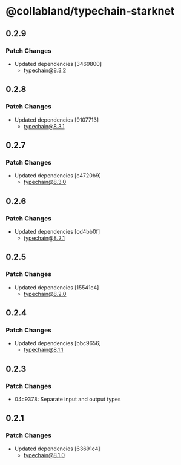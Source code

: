 # @collabland/typechain-starknet

## 0.2.9

### Patch Changes

- Updated dependencies [3469800]
  - typechain@8.3.2

## 0.2.8

### Patch Changes

- Updated dependencies [9107713]
  - typechain@8.3.1

## 0.2.7

### Patch Changes

- Updated dependencies [c4720b9]
  - typechain@8.3.0

## 0.2.6

### Patch Changes

- Updated dependencies [cd4bb0f]
  - typechain@8.2.1

## 0.2.5

### Patch Changes

- Updated dependencies [15541e4]
  - typechain@8.2.0

## 0.2.4

### Patch Changes

- Updated dependencies [bbc9656]
  - typechain@8.1.1

## 0.2.3

### Patch Changes

- 04c9378: Separate input and output types

## 0.2.1

### Patch Changes

- Updated dependencies [63691c4]
  - typechain@8.1.0
